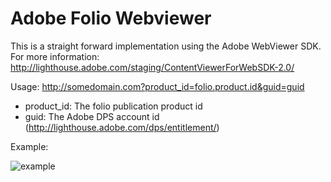 Adobe Folio Webviewer
=========

This is a straight forward implementation using the Adobe WebViewer SDK.
For more information: http://lighthouse.adobe.com/staging/ContentViewerForWebSDK-2.0/

Usage:
http://somedomain.com?product_id=folio.product.id&guid=guid

- product_id: The folio publication product id
- guid: The Adobe DPS account id (http://lighthouse.adobe.com/dps/entitlement/)

Example:

![example](https://github.com/j133y/folio-webviewer/blob/master/img/example.png?raw=true "Web Viewer")
